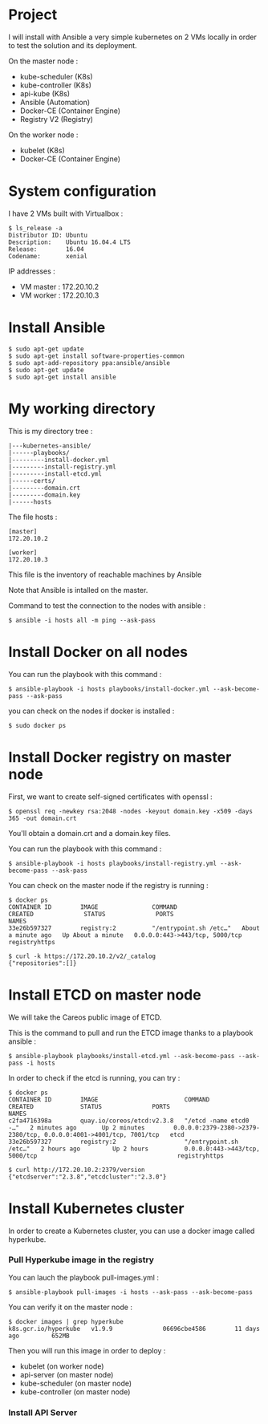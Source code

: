 # Project

I will install with Ansible a very simple kubernetes on 2 VMs locally in order to test the solution and its deployment.

On the master node :
- kube-scheduler (K8s)
- kube-controller (K8s)
- api-kube (K8s)
- Ansible (Automation)
- Docker-CE (Container Engine)
- Registry V2 (Registry)

On the worker node :
- kubelet (K8s)
- Docker-CE (Container Engine)

# System configuration

I have 2 VMs built with Virtualbox :

```
$ ls_release -a
Distributor ID: Ubuntu
Description:    Ubuntu 16.04.4 LTS
Release:        16.04
Codename:       xenial
```

IP addresses : 
- VM master : 172.20.10.2
- VM worker : 172.20.10.3

# Install Ansible

```
$ sudo apt-get update
$ sudo apt-get install software-properties-common
$ sudo apt-add-repository ppa:ansible/ansible
$ sudo apt-get update
$ sudo apt-get install ansible
```

# My working directory

This is my directory tree :

```
|---kubernetes-ansible/
|------playbooks/
|---------install-docker.yml
|---------install-registry.yml
|---------install-etcd.yml
|------certs/
|---------domain.crt
|---------domain.key
|------hosts
```

The file hosts :
```
[master]
172.20.10.2

[worker]
172.20.10.3
```

This file is the inventory of reachable machines by Ansible

Note that Ansible is intalled on the master.

Command to test the connection to the nodes with ansible :
```
$ ansible -i hosts all -m ping --ask-pass
```

# Install Docker on all nodes

You can run the playbook with this command :
```
$ ansible-playbook -i hosts playbooks/install-docker.yml --ask-become-pass --ask-pass
``` 

you can check on the nodes if docker is installed :
```
$ sudo docker ps
```

# Install Docker registry on master node

First, we want to create self-signed certificates with openssl :
```
$ openssl req -newkey rsa:2048 -nodes -keyout domain.key -x509 -days 365 -out domain.crt
```
You'll obtain a domain.crt and a domain.key files.

You can run the playbook with this command :
```
$ ansible-playbook -i hosts playbooks/install-registry.yml --ask-become-pass --ask-pass
```

You can check on the master node if the registry is running :
```
$ docker ps
CONTAINER ID        IMAGE               COMMAND                  CREATED              STATUS              PORTS                            NAMES
33e26b597327        registry:2          "/entrypoint.sh /etc…"   About a minute ago   Up About a minute   0.0.0.0:443->443/tcp, 5000/tcp   registryhttps

$ curl -k https://172.20.10.2/v2/_catalog
{"repositories":[]}
```

# Install ETCD on master node

We will take the Careos public image of ETCD.

This is the command to pull and run the ETCD image thanks to a playbook ansible :
```
$ ansible-playbook playbooks/install-etcd.yml --ask-become-pass --ask-pass -i hosts
```

In order to check if the etcd is running, you can try :
```
$ docker ps
CONTAINER ID        IMAGE                        COMMAND                  CREATED             STATUS              PORTS                                                                NAMES
c2fa4716398a        quay.io/coreos/etcd:v2.3.8   "/etcd -name etcd0 -…"   2 minutes ago       Up 2 minutes        0.0.0.0:2379-2380->2379-2380/tcp, 0.0.0.0:4001->4001/tcp, 7001/tcp   etcd
33e26b597327        registry:2                   "/entrypoint.sh /etc…"   2 hours ago         Up 2 hours          0.0.0.0:443->443/tcp, 5000/tcp                                       registryhttps

$ curl http://172.20.10.2:2379/version
{"etcdserver":"2.3.8","etcdcluster":"2.3.0"}
```

# Install Kubernetes cluster

In order to create a Kubernetes cluster, you can use a docker image called hyperkube.

### Pull Hyperkube image in the registry

You can lauch the playbook pull-images.yml :
```
$ ansible-playbook pull-images -i hosts --ask-pass --ask-become-pass
```

You can verify it on the master node :
```
$ docker images | grep hyperkube
k8s.gcr.io/hyperkube   v1.9.9              06696cbe4586        11 days ago         652MB
```

Then you will run this image in order to deploy : 
- kubelet (on worker node)
- api-server (on master node)
- kube-scheduler (on master node)
- kube-controller (on master node)

### Install API Server


